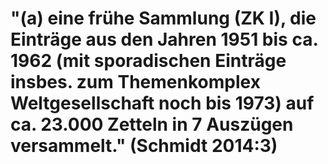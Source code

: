 # "(a) eine frühe Sammlung (ZK I), die Einträge aus den Jahren 1951 bis ca. 1962 (mit sporadischen Einträge insbes. zum Themenkomplex Weltgesellschaft noch bis 1973) auf ca. 23.000 Zetteln in 7 Auszügen versammelt." (Schmidt 2014:3)